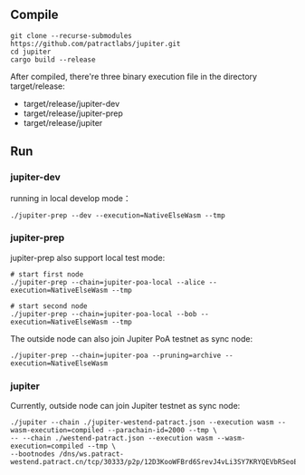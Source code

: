 ## Compile

```shell
git clone --recurse-submodules https://github.com/patractlabs/jupiter.git
cd jupiter
cargo build --release
```

After compiled, there're three binary execution file in the directory target/release:

- target/release/jupiter-dev
- target/release/jupiter-prep
- target/release/jupiter

## Run

### jupiter-dev

running in local develop mode：

```
./jupiter-prep --dev --execution=NativeElseWasm --tmp
```

### jupiter-prep

jupiter-prep also support local test mode:

```
# start first node
./jupiter-prep --chain=jupiter-poa-local --alice --execution=NativeElseWasm --tmp

# start second node
./jupiter-prep --chain=jupiter-poa-local --bob --execution=NativeElseWasm --tmp
```

The outside node can also join Jupiter PoA testnet as sync node:

```
./jupiter-prep --chain=jupiter-poa --pruning=archive --execution=NativeElseWasm
```

### jupiter

Currently, outside node can join Jupiter testnet as sync node: 

```
./jupiter --chain ./jupiter-westend-patract.json --execution wasm --wasm-execution=compiled --parachain-id=2000 --tmp \
-- --chain ./westend-patract.json --execution wasm --wasm-execution=compiled --tmp \
--bootnodes /dns/ws.patract-westend.patract.cn/tcp/30333/p2p/12D3KooWFBrd6SrevJ4vLi3SY7KRYQEVbRSeoENmdDouAW7wGCvZ
```